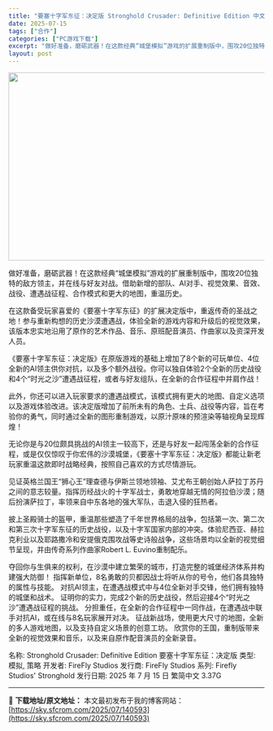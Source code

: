 ```yaml
---
title: "要塞十字军东征：决定版 Stronghold Crusader: Definitive Edition 中文"
date: 2025-07-15
tags: ["合作"]
categories: ["PC游戏下载"]
excerpt: "做好准备，磨砺武器！在这款经典“城堡模拟”游戏的扩展重制版中，围攻20位独特的敌方领主，并在线与好友对战。借助新增的部队、AI对手、视觉效果、音效、战役、遭遇战征程、合作模式和更大的地图，重温历史。 在这款备受玩家喜爱的《要塞十字军东征》的扩展决定版中，重返传奇的圣战之地！参与重新构想的历史沙漠遭遇&hellip;"
layout: post
---
```


<img class="aligncenter size-full wp-image-140594" src="https://sky.sfcrom.com/wp-content/uploads/2025/07/2025071515395845.webp" alt="" width="660" height="370" />

做好准备，磨砺武器！在这款经典“城堡模拟”游戏的扩展重制版中，围攻20位独特的敌方领主，并在线与好友对战。借助新增的部队、AI对手、视觉效果、音效、战役、遭遇战征程、合作模式和更大的地图，重温历史。

在这款备受玩家喜爱的《要塞十字军东征》的扩展决定版中，重返传奇的圣战之地！参与重新构想的历史沙漠遭遇战，体验全新的游戏内容和升级后的视觉效果，该版本忠实地沿用了原作的艺术作品、音乐、原班配音演员、作曲家以及资深开发人员。

《要塞十字军东征：决定版》在原版游戏的基础上增加了8个新的可玩单位、4位全新的AI领主供你对抗，以及多个额外战役。你可以独自体验2个全新的历史战役和4个“时光之沙”遭遇战征程，或者与好友组队，在全新的合作征程中并肩作战！

此外，你还可以进入玩家要求的遭遇战模式，该模式拥有更大的地图、自定义选项以及游戏体验改进。该决定版增加了前所未有的角色、士兵、战役等内容，旨在考验你的勇气，同时通过全新的图形重制游戏，以原汁原味的预渲染等轴视角呈现辉煌！

无论你是与20位颇具挑战的AI领主一较高下，还是与好友一起闯荡全新的合作征程，或是仅仅惊叹于你宏伟的沙漠城堡，《要塞十字军东征：决定版》都能让新老玩家重温这款即时战略经典，按照自己喜欢的方式尽情游玩。

见证英格兰国王“狮心王”理查德与伊斯兰领地领袖、艾尤布王朝创始人萨拉丁苏丹之间的意志较量。指挥历经战火的十字军战士，勇敢地穿越无情的阿拉伯沙漠；随后扮演萨拉丁，率领来自中东各地的强大军队，击退入侵的狂热者。

披上圣殿骑士的盔甲，重温那些塑造了千年世界格局的战争，包括第一次、第二次和第三次十字军东征的历史战役，以及十字军国家内部的冲突。体验尼西亚、赫拉克利业以及耶路撒冷和安提俄克围攻战等史诗般战争，这些场景均以全新的视觉细节呈现，并由传奇系列作曲家Robert L. Euvino重制配乐。

夺回你与生俱来的权利，在沙漠中建立繁荣的城市，打造完整的城堡经济体系并构建强大防御！
指挥新单位，8名勇敢的贝都因战士将听从你的号令，他们各具独特的属性与技能。
对抗AI领主，在遭遇战模式中与4位全新对手交锋，他们拥有独特的城堡和战术。
证明你的实力，完成2个新的历史战役，然后迎接4个“时光之沙”遭遇战征程的挑战。
分担重任，在全新的合作征程中一同作战，在遭遇战中联手对抗AI，或在线与8名玩家展开对决。
征战新战场，使用更大尺寸的地图，全新的多人游戏地图，以及支持自定义场景的创意工坊。
欣赏你的王国，重制版带来全新的视觉效果和音乐，以及来自原作配音演员的全新录音。

名称: Stronghold Crusader: Definitive Edition 要塞十字军东征：决定版
类型: 模拟, 策略
开发者: FireFly Studios
发行商: FireFly Studios
系列: Firefly Studios' Stronghold
发行日期: 2025 年 7 月 15 日
繁简中文
3.37G

---
📖 **下载地址/原文地址：** 本文最初发布于我的博客网站：[https://sky.sfcrom.com/2025/07/140593](https://sky.sfcrom.com/2025/07/140593)
